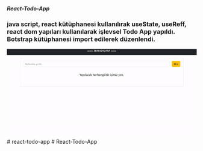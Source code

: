 <h5>React-Todo-App</h5>

<h3>java script, react kütüphanesi kullanılırak useState, useReff, 
    react dom yapıları kullanılarak işlevsel Todo App yapıldı. 
    Botstrap kütüphanesi import edilerek düzenlendi.</h3>

![](./src/assets/ekran.gif)
#   r e a c t - t o d o - a p p 
 
 # React-Todo-App
